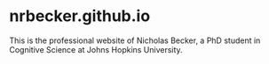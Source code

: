 nrbecker.github.io
==================

This is the professional website of Nicholas Becker, a PhD student in Cognitive Science at Johns Hopkins University. 
